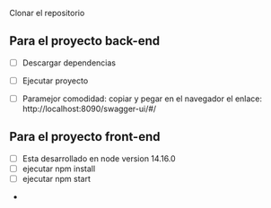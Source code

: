 Clonar el repositorio

## Para el proyecto back-end

- [ ] Descargar dependencias
- [ ] Ejecutar proyecto
- [ ] Paramejor comodidad: copiar y pegar en el navegador el enlace: http://localhost:8090/swagger-ui/#/


## Para el proyecto front-end
- [ ] Esta desarrollado en node version 14.16.0
- [ ] ejecutar npm install
- [ ] ejecutar npm start
- 
